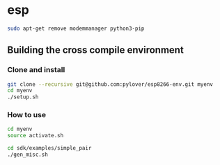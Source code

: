 # esp

```bash
sudo apt-get remove modemmanager python3-pip
```

## Building the cross compile environment


### Clone and install

```bash
git clone --recursive git@github.com:pylover/esp8266-env.git myenv
cd myenv
./setup.sh
```

### How to use

```bash
cd myenv
source activate.sh

cd sdk/examples/simple_pair
./gen_misc.sh


```
